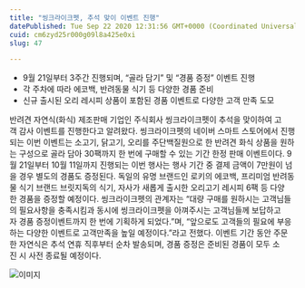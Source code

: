 ```yaml
---
title: "씽크라이크펫, 추석 맞이 이벤트 진행"
datePublished: Tue Sep 22 2020 12:31:56 GMT+0000 (Coordinated Universal Time)
cuid: cm6zyd25r000g09l8a425e0xi
slug: 47

---
```



- 9월 21일부터 3주간 진행되며, “골라 담기” 및 “경품 증정” 이벤트 진행
- 각 주차에 따라 에코백, 반려동물 식기 등 다양한 경품 준비
- 신규 출시된 오리 레시피 상품이 포함된 경품 이벤트로 다양한 고객 만족 도모

반려견 자연식(화식) 제조판매 기업인 주식회사 씽크라이크펫이 추석을 맞이하여 고객 감사 이벤트를 진행한다고 알려왔다. 씽크라이크펫의 네이버 스마트 스토어에서 진행되는 이번 이벤트는 소고기, 닭고기, 오리를 주단백질원으로 한 반려견 화식 상품을 원하는 구성으로 골라 담아 30팩까지 한 번에 구매할 수 있는 기간 한정 판매 이벤트이다. 9월 21일부터 10월 11일까지 진행되는 이번 행사는 행사 기간 중 결제 금액이 7만원이 넘을 경우 별도의 경품도 증정된다. 독일의 유명 브랜드인 로키의 에코백, 프리미엄 반려동물 식기 브랜드 브릿지독의 식기, 자사가 새롭게 출시한 오리고기 레시피 6팩 등 다양한 경품을 증정할 예정이다. 씽크라이크펫의 관계자는 “대량 구매를 원하시는 고객님들의 필요사항을 충족시킴과 동시에 씽크라이크펫을 아껴주시는 고객님들께 보답하고자 경품 증정이벤트까지 한 번에 기획하게 되었다.”며, “앞으로도 고객들의 필요에 부응하는 다양한 이벤트로 고객만족을 높일 예정이다.”라고 전했다. 이벤트 기간 동안 주문한 자연식은 추석 연휴 직후부터 순차 발송되며, 경품 증정은 준비된 경품이 모두 소진 시 사전 종료될 예정이다.

![이미지](https://cdn.hashnode.com/res/hashnode/image/upload/v1739246334491/707a02c0-f1fb-4399-a6af-970c748fdbb1.jpeg)